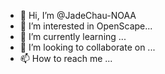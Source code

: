 - 👋 Hi, I’m @JadeChau-NOAA
- 👀 I’m interested in OpenScape...
- 🌱 I’m currently learning ...
- 💞️ I’m looking to collaborate on ...
- 📫 How to reach me ...

<!---
JadeChau-NOAA/JadeChau-NOAA is a ✨ special ✨ repository because its `README.md` (this file) appears on your GitHub profile.
You can click the Preview link to take a look at your changes.
--->
